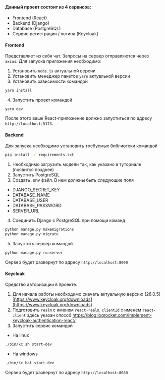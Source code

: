 #### Данный проект состоит из 4 сервисов:
- Frontend (React) 
- Backend (Django)
- Database (PostgreSQL)
- Сервис регистрации / логина (Keycloak)

#### Frontend
Представляет из себя чат. Запросы на сервер отправляются через `axios`. 
Для запуска приложения необходимо:
1) Установить `node.js` актуальной версии
2) Установить менеджер пакетов `yarn` актуальной версии
3) Установить зависимости командой 
```bash
yarn install   
```
4) Запустить проект командой 
```
yarn dev
```
После этого ваше React-приложение должно запуститься по адресу `http://localhost:5173`.

#### Backend
Для запуска необходимо установить требуемые библиотеки командой 
```bash
pip install -r requirements.txt
```

1) Необходимо загрузить модели так, как указано в туториале (появится позднее)
2) Запустить PostgreSQL
3) Создать .env файл. В нем должны быть следующие поля
- DJANGO_SECRET_KEY
- DATABASE_NAME
- DATABASE_USER
- DATABASE_PASSWORD
- SERVER_URL
4) Соединить Django с PostgreSQL при помощи команд
```bash
python manage.py makemigrations
python manage.py migrate
```
5) Запустить сервер командой 
```bash
python manage.py runserver
```
Сервер будет развернут по адресу `http://localhost:8000`

#### Keycloak
Средство авторизации в проекте. 
1) Для начала работы необходимо скачать актуальную версию (26.0.5) [https://www.keycloak.org/downloads](https://www.keycloak.org/downloads)
2) Подготовить `realm` с именем `react-realm`, `clientId` с именем `react-client` здесь указан способ https://blog.logrocket.com/implement-keycloak-authentication-react/
3) Запустить сервис командой
- На linux
```bash
./bin/kc.sh start-dev
```
- На windows
```bash
./bin/kc.bat start-dev
```
Сервер будет развернут по адресу  `http://localhost:8080`

